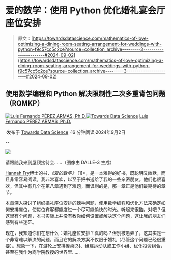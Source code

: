 # 爱的数学：使用 Python 优化婚礼宴会厅座位安排

> 原文：[https://towardsdatascience.com/mathematics-of-love-optimizing-a-dining-room-seating-arrangement-for-weddings-with-python-f9c57cc5c2ce?source=collection_archive---------3-----------------------#2024-09-02](https://towardsdatascience.com/mathematics-of-love-optimizing-a-dining-room-seating-arrangement-for-weddings-with-python-f9c57cc5c2ce?source=collection_archive---------3-----------------------#2024-09-02)

## 使用数学编程和 Python 解决限制性二次多重背包问题（RQMKP）

[](https://medium.com/@luisfernandopa1212?source=post_page---byline--f9c57cc5c2ce--------------------------------)[![Luis Fernando PÉREZ ARMAS, Ph.D.](../Images/ca1b4775c2b278769c38542ea989ac92.png)](https://medium.com/@luisfernandopa1212?source=post_page---byline--f9c57cc5c2ce--------------------------------)[](https://towardsdatascience.com/?source=post_page---byline--f9c57cc5c2ce--------------------------------)[![Towards Data Science](../Images/a6ff2676ffcc0c7aad8aaf1d79379785.png)](https://towardsdatascience.com/?source=post_page---byline--f9c57cc5c2ce--------------------------------) [Luis Fernando PÉREZ ARMAS, Ph.D.](https://medium.com/@luisfernandopa1212?source=post_page---byline--f9c57cc5c2ce--------------------------------)

·发布于 [Towards Data Science](https://towardsdatascience.com/?source=post_page---byline--f9c57cc5c2ce--------------------------------) ·16 分钟阅读·2024年9月2日

--

![](../Images/b5fc001e7e65f793b533ae5d6dc12713.png)

请跟随我来到屋顶接待会……（图像由 DALLE-3 生成）

[Hannah Fry](https://medium.com/u/eb923e7ddfb0?source=post_page---user_mention--f9c57cc5c2ce--------------------------------)博士的书，*《爱的数学》* [1]*，是一本难得的好书，既聪明又幽默，而且非常容易阅读。我非常喜欢，以至于把书送给了我的一些亲密朋友。他们也很喜欢，但其中有几个在第八章遇到了难题，而讽刺的是，那一章正是他们最期待的章节。

本章深入探讨了组织婚礼座位安排的棘手问题，使用数学编程和优化方法来确定如何安排座位，使每位宾客都能度过一个尽可能愉快的时光。听起来很酷，对吧？但这里有个问题，本书实际上并没有教你如何设置或解决这个问题，这让我的朋友们感到有些迷茫。

现在，我知道你们在想什么：婚礼座位安排？真的吗？但别被愚弄了，这其实是一个非常难以解决的问题，而且它的解决方案不仅限于婚礼（尽管这个问题已经很重要）。想象一下，在游轮上安排餐桌[3]、组建运动队或工作小组、优化投资组合，甚至在我作为商学院教授的世界里……
